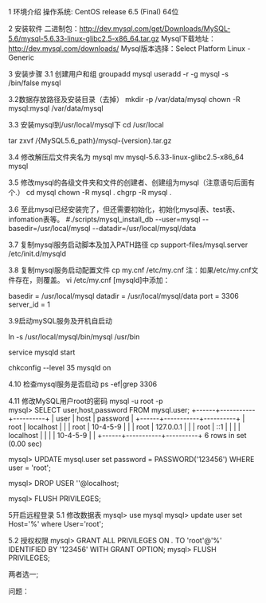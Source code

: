 1 环境介绍
操作系统: CentOS release 6.5 (Final) 64位

2 安装软件
二进制包：http://dev.mysql.com/get/Downloads/MySQL-5.6/mysql-5.6.33-linux-glibc2.5-x86_64.tar.gz
Mysql下载地址：http://dev.mysql.com/downloads/
Mysql版本选择：Select Platform Linux - Generic

3 安装步骤
3.1 创建用户和组
groupadd mysql
useradd  -r -g mysql -s /bin/false mysql

3.2数据存放路径及安装目录（去掉）
mkdir -p  /var/data/mysql
chown -R mysql:mysql /var/data/mysql

3.3 安装mysql到/usr/local/mysql下
cd /usr/local

tar zxvf /{MySQL5.6_path}/mysql-{version}.tar.gz

3.4 修改解压后文件夹名为 mysql
mv mysql-5.6.33-linux-glibc2.5-x86_64 mysql

3.5 修改mysql的各级文件夹和文件的创建者、创建组为mysql（注意语句后面有个.）
cd mysql
chown -R mysql .
chgrp -R mysql .

3.6 至此mysql已经安装完了，但还需要初始化，初始化mysql表、test表、infomation表等。
#./scripts/mysql_install_db --user=mysql --basedir=/usr/local/mysql --datadir=/usr/local/mysql/data

3.7 复制mysql服务启动脚本及加入PATH路径
cp support-files/mysql.server /etc/init.d/mysqld 

3.8 复制mysql服务启动配置文件
cp my.cnf /etc/my.cnf
注：如果/etc/my.cnf文件存在，则覆盖。
vi /etc/my.cnf
[mysqld]中添加：
 
basedir = /usr/local/mysql
datadir = /usr/local/mysql/data
port = 3306
server_id = 1

3.9启动mySQL服务及开机自启动

ln -s /usr/local/mysql/bin/mysql /usr/bin

service mysqld start

chkconfig --level 35 mysqld on

4.10 检查mysql服务是否启动
ps -ef|grep 3306  

4.11 修改MySQL用户root的密码
mysql -u root -p   
mysql> SELECT user,host,password FROM mysql.user;
+------+-----------+----------+
| user | host      | password |
+------+-----------+----------+
| root | localhost |          |
| root | 10-4-5-9  |          |
| root | 127.0.0.1 |          |
| root | ::1       |          |
|      | localhost |          |
|      | 10-4-5-9  |          |
+------+-----------+----------+
6 rows in set (0.00 sec)
 
mysql> UPDATE mysql.user set password = PASSWORD('123456') WHERE user = 'root';
 
mysql> DROP USER ''@localhost;
 
mysql> FLUSH PRIVILEGES;

5开启远程登录
5.1 修改数据表
mysql> use mysql
mysql> update user set Host='%' where User='root'; 

5.2 授权权限
mysql> GRANT ALL PRIVILEGES ON *.* TO 'root'@'%' IDENTIFIED BY '123456' WITH GRANT OPTION; 
mysql> FLUSH PRIVILEGES;  

两者选一;


问题：

